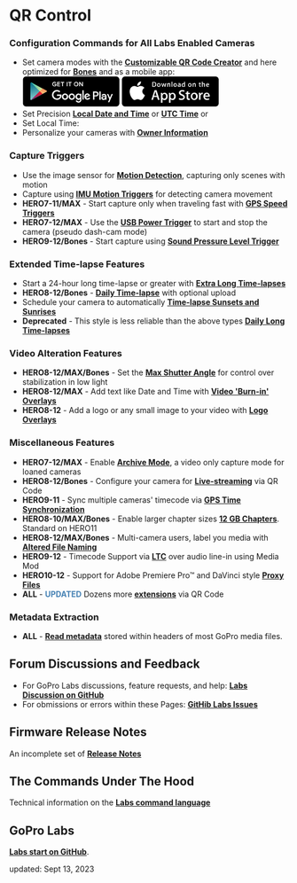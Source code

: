# QR Control

<script src="../jquery.min.js"></script>
<script src="../qrcodeborder.js"></script>
<style>
        #qrcode{
            width: 100%;
        }
        div{
            width: 100%;
            display: inline-block;
        }
</style>

### Configuration Commands for All Labs Enabled Cameras
* Set camera modes with the [**Customizable QR Code Creator**](./custom) and here optimized for [**Bones**](../bones)
and as a mobile app:<br>
[![google play](google-play-823.png)](https://play.google.com/store/apps/details?id=com.miscdata.qrcontrol)
[![apple app store](apple-store-823.png)](https://apps.apple.com/us/app/gopro-app/id1518134202)
* Set Precision [**Local Date and Time**](./precisiontime) or [**UTC Time**](./precisiontime_utc) or
* <div id="qrcode">Set Local Time:</div>
* Personalize your cameras with [**Owner Information**](./owner)

### Capture Triggers 
* Use the image sensor for [**Motion Detection**](./motion), capturing only scenes with motion
* Capture using [**IMU Motion Triggers**](./imutrigger) for detecting camera movement
* **HERO7-11/MAX** - Start capture only when traveling fast with [**GPS Speed Triggers**](./speedtrigger) 
* **HERO7-12/MAX** - Use the [**USB Power Trigger**](./usb) to start and stop the camera (pseudo dash-cam mode)
* **HERO9-12/Bones** - Start capture using [**Sound Pressure Level Trigger**](./spltrigger)

### Extended Time-lapse Features 
* Start a 24-hour long time-lapse or greater with [**Extra Long Time-lapses**](./longtimelapse)
* **HERO8-12/Bones** - [**Daily Time-lapse**](./dailytl) with optional upload
* Schedule your camera to automatically [**Time-lapse Sunsets and Sunrises**](./solartimelapse)
* **Deprecated** - This style is less reliable than the above types [**Daily Long Time-lapses**](./construction)

### Video Alteration Features
* **HERO8-12/MAX/Bones** - Set the [**Max Shutter Angle**](./maxshut) for control over stabilization in low light
* **HERO8-12/MAX** - Add text like Date and Time with [**Video 'Burn-in' Overlays**](./overlays)
* **HERO8-12** - Add a logo or any small image to your video with [**Logo Overlays**](./logo)

### Miscellaneous Features
* **HERO7-12/MAX** - Enable [**Archive Mode**](./archive), a video only capture mode for loaned cameras 
* **HERO8-12/Bones** - Configure your camera for [**Live-streaming**](./rtmp) via QR Code
* **HERO9-11** - Sync multiple cameras' timecode via [**GPS Time Synchronization**](./gpssync)
* **HERO8-10/MAX/Bones** - Enable larger chapter sizes [**12 GB Chapters**](./chapters). Standard on HERO11
* **HERO8-12/MAX/Bones** - Multi-camera users, label you media with [**Altered File Naming**](./basename)
* **HERO9-12** - Timecode Support via [**LTC**](./ltc) over audio line-in using Media Mod 
* **HERO10-12** - Support for Adobe Premiere Pro™ and DaVinci style [**Proxy Files**](./proxies) 
* **ALL** - <span style="color:steelblue">**UPDATED**</span> Dozens more [**extensions**](./extensions) via QR Code

### Metadata Extraction
* **ALL** - [**Read metadata**](./metadata) stored within headers of most GoPro media files.

<!--
### Features Phased Out
If we don't see feedback on features it may not get ported to the next camera. If you are using a Labs feature, please provide feedback.
* **HERO9** - Experimental on camera real-time [**Media Encryption**](./encrypt) during capture
* **HERO8/9** Set the [**Exposure Lock**](./explock) via QR Code
* **HERO9** - Enable media [**encryption**](./encrypt) for increased security
* Subset of commands for the [**HERO 5 Session**](./session5). Limit to camera settings, date & time, scheduled captures and ownership information. -->

## Forum Discussions and Feedback 
* For GoPro Labs discussions, feature requests, and help: [**Labs Discussion on GitHub**](https://github.com/gopro/labs/discussions)
* For obmissions or errors within these Pages: [**GitHib Labs Issues**](https://github.com/gopro/labs/issues)

## Firmware Release Notes 
An incomplete set of [**Release Notes**](./notes) 

## The Commands Under The Hood 
Technical information on the [**Labs command language**](./tech)

## GoPro Labs
[**Labs start on GitHub**](https://gopro.github.io/labs).

updated: Sept 13, 2023


<script>
var once = true;
var qrcode;
var cmd = "";

function makeQR() {	
  if(once === true)
  {
    qrcode = new QRCode(document.getElementById("qrcode"), 
    {
      text : "oT0",
      width : 360,
      height : 360,
      correctLevel : QRCode.CorrectLevel.M
    });
    once = false;
  }
}
function padTime(i) {
  if (i < 10) {i = "0" + i;}  // add zero in front of numbers < 10
  return i;
}
function timeLoop()
{
  var today;
  var yy,mm,dd,h,m,s;
  
  today = new Date();
  yy = today.getFullYear() - 2000;
  mm = today.getMonth() + 1;
  dd = today.getDate();
  h = today.getHours();
  m = today.getMinutes();
  s = today.getSeconds();
  ms = today.getMilliseconds();
  yy = padTime(yy);
  mm = padTime(mm);
  dd = padTime(dd);
  h = padTime(h);
  m = padTime(m);
  s = padTime(s);
  


  cmd = "oT" + yy + mm + dd + h + m + s;
  qrcode.clear(); 
  qrcode.makeCode(cmd);
 
  var t = setTimeout(timeLoop, 500);
}

function myReloadFunction() {
  location.reload();
}

makeQR();
timeLoop();

</script>